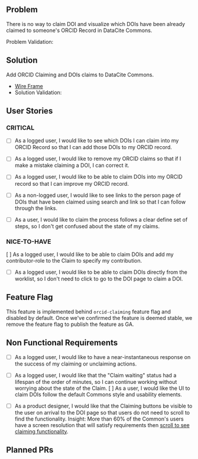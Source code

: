 
## Problem

There is no way to claim DOI and visualize which DOIs have been already claimed to someone's ORCID Record in DataCite Commons.

Problem Validation: 

## Solution 

Add ORCID Claiming and DOIs claims to DataCite Commons.
- [Wire Frame](https://www.figma.com/file/XY0mHdFJAqI0WkGAdBo3JJ/ORCID-Claiming?node-id=243%3A1)
- Solution Validation: 

## User Stories

### CRITICAL
- [ ] As a logged user, I would like to see which DOIs I can claim into my ORCID Record so that I can add those DOIs to my ORCID record.
- [ ] As a logged user, I would like to remove my ORCID claims so that if I make a mistake claiming a DOI, I can correct it.
- [ ] As a logged user, I would like to be able to claim DOIs into my ORCID record so that I can improve my ORCID record.

- [ ] As a non-logged user, I would like to see links to the person page of DOIs that have been claimed using search and link so that I can follow through the links.
- [ ] As a user, I would like to claim the process follows a clear define set of steps, so I don't get confused about the state of my claims.


### NICE-TO-HAVE
[ ] As a logged user, I would like to be able to claim DOIs and add my contributor-role to the Claim to specify my contribution.
- [ ] As a logged user, I would like to be able to claim DOIs directly from the worklist, so I don't need to click to go to the DOI page to claim a DOI.

## Feature Flag

This feature is implemented behind `orcid-claiming` feature flag and disabled by default.
Once we've confirmed the feature is deemed stable, we remove the feature flag to publish the feature as GA.
<!-- Read more [Feature flags in development of GitLab](https://docs.gitlab.com/ee/development/feature_flags/) -->

## Non Functional Requirements

- [ ] As a logged user, I would like to have a near-instantaneous response on the success of my claiming or unclaiming actions.
-  [ ] As a logged user, I would like that the "Claim waiting" status had a lifespan of the order of minutes, so I can continue working without worrying about the state of the Claim.
[ ] As a user, I would like the UI to claim DOIs follow the default Commons style and usability elements.
- [ ] As a product designer, I would like that the Claiming buttons be visible to the user on arrival to the DOI page so that users do not need to scroll to find the functionality. Insight: More than 60% of the Common's users have a screen resolution that will satisfy requirements then [scroll to see claiming functionality](https://analytics.google.com/analytics/web/#/savedreport/nCDFZOa8SOeOXMQvx90NMw/a22806196w244715860p227694677/_u.date00=20200901&_u.date01=20201125).


## Planned PRs
